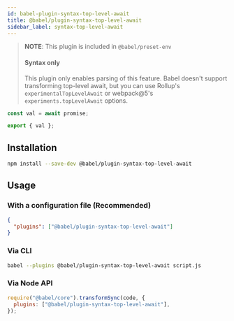 ```yaml
---
id: babel-plugin-syntax-top-level-await
title: @babel/plugin-syntax-top-level-await
sidebar_label: syntax-top-level-await
---
```


> **NOTE**: This plugin is included in `@babel/preset-env`
>
> #### Syntax only
>
> This plugin only enables parsing of this feature. Babel doesn't support transforming
> top-level await, but you can use Rollup's `experimentalTopLevelAwait` or webpack@5's
> `experiments.topLevelAwait` options.

```js
const val = await promise;

export { val };
```

## Installation

```sh
npm install --save-dev @babel/plugin-syntax-top-level-await
```

## Usage

### With a configuration file (Recommended)

```json
{
  "plugins": ["@babel/plugin-syntax-top-level-await"]
}
```

### Via CLI

```sh
babel --plugins @babel/plugin-syntax-top-level-await script.js
```

### Via Node API

```javascript
require("@babel/core").transformSync(code, {
  plugins: ["@babel/plugin-syntax-top-level-await"],
});
```
